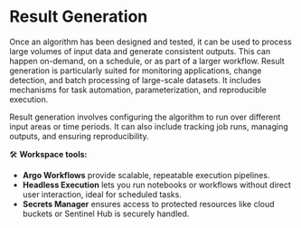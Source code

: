 # Result Generation

Once an algorithm has been designed and tested, it can be used to process large volumes of input data and generate consistent outputs. This can happen on-demand, on a schedule, or as part of a larger workflow. Result generation is particularly suited for monitoring applications, change detection, and batch processing of large-scale datasets. It includes mechanisms for task automation, parameterization, and reproducible execution.

Result generation involves configuring the algorithm to run over different input areas or time periods. It can also include tracking job runs, managing outputs, and ensuring reproducibility.

🛠 **Workspace tools:**
- **Argo Workflows** provide scalable, repeatable execution pipelines.
- **Headless Execution** lets you run notebooks or workflows without direct user interaction, ideal for scheduled tasks.
- **Secrets Manager** ensures access to protected resources like cloud buckets or Sentinel Hub is securely handled.